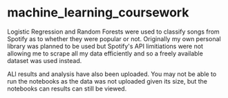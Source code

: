 # machine_learning_coursework

Logistic Regression and Random Forests were used to classify songs from Spotify as to whether they were popular or not. Originally my own personal library was planned to be used but Spotify's API limitiations were not allowing me to scrape all my data efficiently and so a freely available dataset was used instead. 

ALl results and analysis have also been uploaded. You may not be able to run the notebooks as the data was not uploaded given its size, but the notebooks can results can still be viewed.
